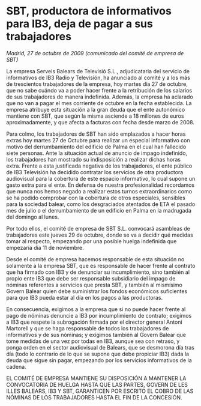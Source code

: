 # SBT, productora de informativos para IB3, deja de pagar a sus trabajadores

*Madrid, 27 de octubre de 2009 (comunicado del comité de empresa de SBT)*

La empresa Serveis Balears de Televisió S.L., adjudicataria del servicio de informativos de IB3 Radio y Televisión, ha anunciado al comité y a los más de trescientos trabajadores de la empresa, hoy martes día 27 de octubre, que no sabe cuándo va a poder hacer frente a la retribución de los salarios de sus trabajadores de manera indefinida. Además, la empresa ha aclarado que no van a pagar el mes corriente de octubre en la fecha establecida. La empresa atribuye esta situación a la gran deuda que el ente autonómico mantiene con SBT, que según la misma asciende a 18 millones de euros aproximadamente, y que afecta a facturas con fecha desde marzo de 2008.

Para colmo, los trabajadores de SBT han sido emplazados a hacer horas extras hoy martes 27 de Octubre para realizar un especial informativo con motivo del derrumbamiento del edificio de Palma en el cual han fallecido siete personas. Ante la situación actual de anuncio de impago indefinido, los trabajadores han mostrado su indisposición a realizar dichas horas extra. Frente a esta justificada negativa de los trabajadores, el ente público de IB3 Televisión ha decidido contratar los servicios de otra productora audiovisual para la cobertura de este espacio informativo, lo cual supone un gasto extra para el ente. En defensa de nuestra profesionalidad recordamos que nunca nos hemos negado a realizar estos turnos extraordinarios como se ha podido comprobar con la cobertura de otros especiales, sensibles para la sociedad balear, como los desgraciados atentados de ETA el pasado mes de julio o el derrumbamiento de un edificio en Palma en la madrugada del domingo al lunes.

Por todo ellos, el comité de empresa de SBT S.L. convocará asambleas de trabajadores este jueves 29 de octubre, donde se va a decidir qué medidas tomar al respecto, empezando por una posible huelga indefinida que empezaría día 11 de noviembre.

Desde el comité de empresa hacemos responsable de esta situación no solamente a la empresa SBT, que es responsable de hacer frente al contrato que ha firmado con IB3 y de denunciar su incumplimiento, sino también al propio ente IB3 que debe ser responsable subsidiario del impago de nóminas referentes a servicios que presta SBT, y también al mismísimo Govern Balear quien debe suministrar los fondos económicos suficientes para que IB3 pueda estar al día en los pagos a las productoras.

En consecuencia, exigimos a la empresa que si no puede hacer frente al pago de nóminas denuncie a IB3 por incumplimiento de contrato; exigimos a IB3 que respete la subrogación firmada por el director general Antoni Martorell y que se haga responsable de todos los trabajadores de informativos y de sus nóminas; y exigimos también al Govern Balear que tome medidas de una vez por todas en IB3, aunque sea con retraso, y ponga orden en el sector audiovisual de Balears, que se desmorona día tras día (todo lo contrario de lo que se supone que debe propiciar IB3) dada la deuda que sigue sin pagar, empezando por los servicios informativos de la cadena.

EL COMITÉ DE EMPRESA MANTIENE SU DISPOSICIÓN A MANTENER LA CONVOCATORIA DE HUELGA HASTA QUE LAS PARTES, GOVERN DE LES ILLES BALEARS, IB3 Y SBT, GARANTICEN POR ESCRITO EL COBRO DE LAS NÓMINAS DE LOS TRABAJADORES HASTA EL FIN DE LA CONCESIÓN.
